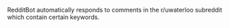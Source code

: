 RedditBot automatically responds to comments in the r/uwaterloo subreddit which contain certain keywords.  
